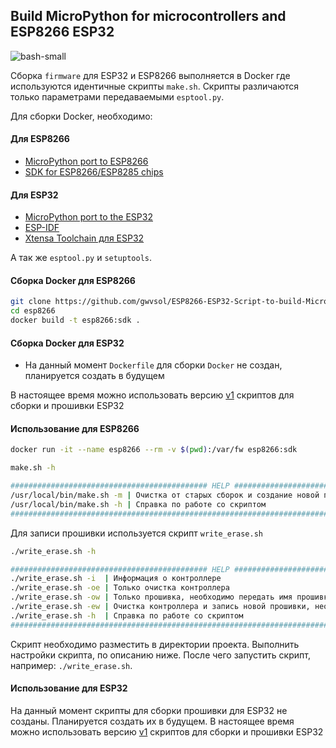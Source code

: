 ## Build MicroPython for microcontrollers and ESP8266 ESP32

![bash-small](https://user-images.githubusercontent.com/13176091/54089754-070c6c00-4375-11e9-8495-d06e9d5f3fe3.png)

Cборка ```firmware``` для ESP32 и ESP8266 выполняется в Docker где используются идентичные скрипты ```make.sh```. Скрипты различаются только параметрами передаваемыми ```esptool.py```.

Для сборки Docker, необходимо:

#### Для ESP8266
* [MicroPython port to ESP8266](https://github.com/micropython/micropython/tree/master/ports/esp8266#micropython-port-to-esp8266)
* [SDK for ESP8266/ESP8285 chips](https://github.com/pfalcon/esp-open-sdk)

#### Для ESP32
* [MicroPython port to the ESP32](https://github.com/micropython/micropython/tree/master/ports/esp32#micropython-port-to-the-esp32)
* [ESP-IDF](https://github.com/espressif/esp-idf#developing-with-esp-idf)
* [Xtensa Toolchain для ESP32](https://docs.espressif.com/projects/esp-idf/en/latest/get-started/linux-setup.html)

А так же ```esptool.py``` и ```setuptools```.

#### Сборка Docker для ESP8266
```bash
git clone https://github.com/gwvsol/ESP8266-ESP32-Script-to-build-MicroPython.git
cd esp8266
docker build -t esp8266:sdk .
```
#### Сборка Docker для ESP32
* На данный момент ```Dockerfile``` для сборки ```Docker``` не создан, планируется создать в будущем

В настоящее время можно использовать версию [v1](https://github.com/gwvsol/ESP8266-ESP32-Script-to-build-MicroPython/tree/v1) скриптов для сборки и прошивки ESP32

#### Использование для ESP8266

```bash
docker run -it --name esp8266 --rm -v $(pwd):/var/fw esp8266:sdk

make.sh -h

############################################ HELP ###############################################
/usr/local/bin/make.sh -m | Очистка от старых сборок и создание новой прошивки
/usr/local/bin/make.sh -h | Справка по работе со скриптом
#################################################################################################

```
Для записи прошивки используется скрипт ```write_erase.sh```

```bash
./write_erase.sh -h

############################################ HELP ###############################################
./write_erase.sh -i  | Информация о контроллере
./write_erase.sh -oe | Только очистка контроллера
./write_erase.sh -ow | Только прошивка, необходимо передать имя прошивки
./write_erase.sh -ew | Очистка контроллера и запись новой прошивки, необходимо передать имя прошивки
./write_erase.sh -h  | Справка по работе со скриптом
#################################################################################################

```
Скрипт необходимо разместить в директории проекта. Выполнить настройки скрипта, по описанию ниже. После чего запустить скрипт, например: ```./write_erase.sh```.

#### Использование для ESP32
На данный момент скрипты для сборки прошивки для ESP32 не созданы. Планируется создать их в будущем.
В настоящее время можно использовать версию [v1](https://github.com/gwvsol/ESP8266-ESP32-Script-to-build-MicroPython/tree/v1) скриптов для сборки и прошивки ESP32